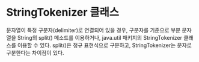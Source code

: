 # StringTokenizer 클래스

문자열이 특정 구분자(delimiter)로 연결되어 있을 경우, 구분자를 기준으로
부분 문자열을 String의 split() 메소드를 이용하거나, java.util 패키지의
StringTokenizer 클래스를 이용할 수 있다. split()은 정규 표현식으로
구분하고, StringTokenizer는 문자로 구분한다는 차이점이 있다.